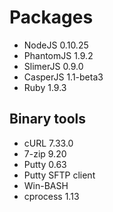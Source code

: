 # Packages

- NodeJS 0.10.25
- PhantomJS 1.9.2
- SlimerJS 0.9.0
- CasperJS 1.1-beta3
- Ruby 1.9.3

## Binary tools

- cURL 7.33.0
- 7-zip 9.20
- Putty 0.63
- Putty SFTP client
- Win-BASH
- cprocess 1.13
